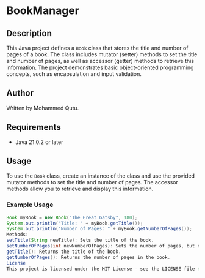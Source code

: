 # BookManager

## Description
This Java project defines a `Book` class that stores the title and number of pages of a book. The class includes mutator (setter) methods to set the title and number of pages, as well as accessor (getter) methods to retrieve this information. The project demonstrates basic object-oriented programming concepts, such as encapsulation and input validation.

## Author
Written by Mohammed Qutu.

## Requirements
- Java 21.0.2 or later

## Usage
To use the `Book` class, create an instance of the class and use the provided mutator methods to set the title and number of pages. The accessor methods allow you to retrieve and display this information.

### Example Usage
```java
Book myBook = new Book("The Great Gatsby", 180);
System.out.println("Title: " + myBook.getTitle());
System.out.println("Number of Pages: " + myBook.getNumberOfPages());
Methods:
setTitle(String newTitle): Sets the title of the book.
setNumberOfPages(int newNumberOfPages): Sets the number of pages, but only if the number is greater than zero. If the number is invalid, an error message is printed.
getTitle(): Returns the title of the book.
getNumberOfPages(): Returns the number of pages in the book.
License
This project is licensed under the MIT License - see the LICENSE file for details.
